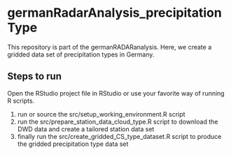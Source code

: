 # germanRadarAnalysis_precipitationType

This repository is part of the germanRADARanalysis. Here, we create a gridded data set of precipitation types in Germany.

## Steps to run

Open the RStudio project file in RStudio or use your favorite way of running R scripts.

1. run or source the src/setup_working_environment.R script
2. run the src/prepare_station_data_cloud_type.R script to download the DWD data and create a tailored station data set
3. finally run the src/create_gridded_CS_type_dataset.R script to produce the gridded precipitation type data set